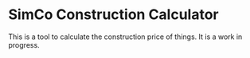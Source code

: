 # SimCo Construction Calculator
This is a tool to calculate the construction price of things. It is a work in progress.